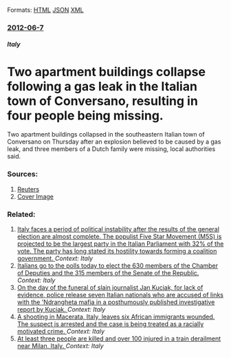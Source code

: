 
Formats: [HTML](/news/2012/06/7/two-apartment-buildings-collapse-following-a-gas-leak-in-the-italian-town-of-conversano-resulting-in-four-people-being-missing.html)  [JSON](/news/2012/06/7/two-apartment-buildings-collapse-following-a-gas-leak-in-the-italian-town-of-conversano-resulting-in-four-people-being-missing.json)  [XML](/news/2012/06/7/two-apartment-buildings-collapse-following-a-gas-leak-in-the-italian-town-of-conversano-resulting-in-four-people-being-missing.xml)  

### [2012-06-7](/news/2012/06/7/index.md)

##### Italy
# Two apartment buildings collapse following a gas leak in the Italian town of Conversano, resulting in four people being missing. 

Two apartment buildings collapsed in the southeastern Italian town of Conversano on Thursday after an explosion believed to be caused by a gas leak, and three members of a Dutch family were missing, local authorities said.


### Sources:

1. [Reuters](https://www.reuters.com/article/2012/06/07/us-italy-explosion-idUSBRE8560E820120607)
1. [Cover Image](https://s4.reutersmedia.net/resources_v2/images/rcom-default.png)

### Related:

1. [Italy faces a period of political instability after the results of the general election are almost complete. The populist Five Star Movement (M5S) is projected to be the largest party in the Italian Parliament with 32% of the vote. The party has long stated its hostility towards forming a coalition government. ](/news/2018/03/5/italy-faces-a-period-of-political-instability-after-the-results-of-the-general-election-are-almost-complete-the-populist-five-star-movement.md) _Context: Italy_
2. [Italians go to the polls today to elect the 630 members of the Chamber of Deputies and the 315 members of the Senate of the Republic. ](/news/2018/03/4/italians-go-to-the-polls-today-to-elect-the-630-members-of-the-chamber-of-deputies-and-the-315-members-of-the-senate-of-the-republic.md) _Context: Italy_
3. [On the day of the funeral of slain journalist Jan Kuciak, for lack of evidence, police release seven Italian nationals who are accused of links with the 'Ndrangheta mafia in a posthumously published investigative report by Kuciak. ](/news/2018/03/3/on-the-day-of-the-funeral-of-slain-journalist-ja-n-kuciak-for-lack-of-evidence-police-release-seven-italian-nationals-who-are-accused-of-l.md) _Context: Italy_
4. [A shooting in Macerata, Italy, leaves six African immigrants wounded. The suspect is arrested and the case is being treated as a racially motivated crime. ](/news/2018/02/3/a-shooting-in-macerata-italy-leaves-six-african-immigrants-wounded-the-suspect-is-arrested-and-the-case-is-being-treated-as-a-racially-mo.md) _Context: Italy_
5. [At least three people are killed and over 100 injured in a train derailment near Milan, Italy. ](/news/2018/01/25/at-least-three-people-are-killed-and-over-100-injured-in-a-train-derailment-near-milan-italy.md) _Context: Italy_
